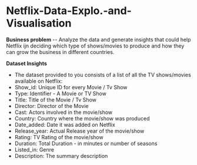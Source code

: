 # Netflix-Data-Explo.-and-Visualisation


**Business problem**
-- Analyze the data and generate insights that could help Netflix ijn deciding which type of shows/movies to produce and how they can grow the business in different countries.

**Dataset Insights**
- The dataset provided to you consists of a list of all the TV shows/movies available on Netflix: 
- Show_id: Unique ID for every Movie / Tv Show
- Type: Identifier - A Movie or TV Show
- Title: Title of the Movie / Tv Show
- Director: Director of the Movie
- Cast: Actors involved in the movie/show
- Country: Country where the movie/show was produced
- Date_added: Date it was added on Netflix
- Release_year: Actual Release year of the movie/show
- Rating: TV Rating of the movie/show
- Duration: Total Duration - in minutes or number of seasons
- Listed_in: Genre
- Description: The summary description
